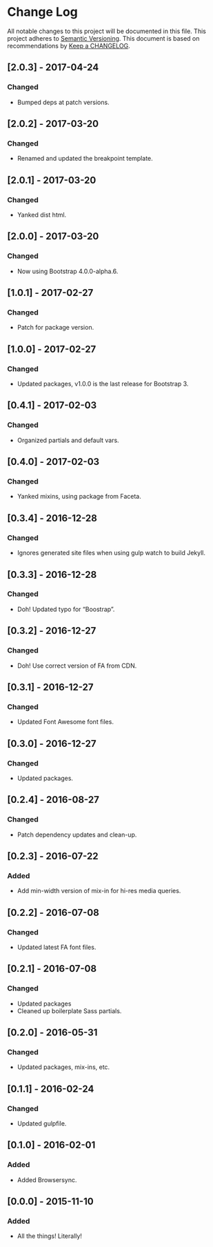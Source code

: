 
# Change Log
All notable changes to this project will be documented in this file.
This project adheres to [Semantic Versioning](http://semver.org/).
This document is based on recommendations by [Keep a CHANGELOG](http://keepachangelog.com/).

## [2.0.3] - 2017-04-24
### Changed
- Bumped deps at patch versions.

## [2.0.2] - 2017-03-20
### Changed
- Renamed and updated the breakpoint template.

## [2.0.1] - 2017-03-20
### Changed
- Yanked dist html.

## [2.0.0] - 2017-03-20
### Changed
- Now using Bootstrap 4.0.0-alpha.6.

## [1.0.1] - 2017-02-27
### Changed
- Patch for package version.

## [1.0.0] - 2017-02-27
### Changed
- Updated packages, v1.0.0 is the last release for Bootstrap 3.

## [0.4.1] - 2017-02-03
### Changed
- Organized partials and default vars.

## [0.4.0] - 2017-02-03
### Changed
- Yanked mixins, using package from Faceta.

## [0.3.4] - 2016-12-28
### Changed
- Ignores generated site files when using gulp watch to build Jekyll.

## [0.3.3] - 2016-12-28
### Changed
- Doh! Updated typo for “Boostrap”.

## [0.3.2] - 2016-12-27
### Changed
- Doh! Use correct version of FA from CDN.

## [0.3.1] - 2016-12-27
### Changed
- Updated Font Awesome font files.

## [0.3.0] - 2016-12-27
### Changed
- Updated packages.

## [0.2.4] - 2016-08-27
### Changed
- Patch dependency updates and clean-up.

## [0.2.3] - 2016-07-22
### Added
- Add min-width version of mix-in for hi-res media queries.

## [0.2.2] - 2016-07-08
### Changed
- Updated latest FA font files.

## [0.2.1] - 2016-07-08
### Changed
- Updated packages
- Cleaned up boilerplate Sass partials.

## [0.2.0] - 2016-05-31
### Changed
- Updated packages, mix-ins, etc.

## [0.1.1] - 2016-02-24
### Changed
- Updated gulpfile.

## [0.1.0] - 2016-02-01
### Added
- Added Browsersync.

## [0.0.0] - 2015-11-10
### Added
- All the things! Literally!
